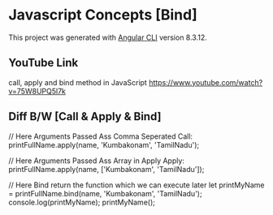 # Javascript Concepts [Bind]

This project was generated with [Angular CLI](https://github.com/angular/angular-cli) version 8.3.12.

## YouTube Link
call, apply and bind method in JavaScript
https://www.youtube.com/watch?v=75W8UPQ5l7k

## Diff B/W [Call & Apply & Bind]

// Here Arguments Passed Ass Comma Seperated
Call: printFullName.apply(name, 'Kumbakonam', 'TamilNadu');

// Here Arguments Passed Ass Array in Apply
Apply: printFullName.apply(name, ['Kumbakonam', 'TamilNadu']);

// Here Bind return the function which we can execute later
let printMyName = printFullName.bind(name, 'Kumbakonam', 'TamilNadu');
console.log(printMyName);
printMyName();


